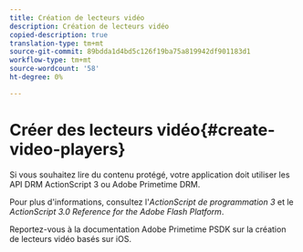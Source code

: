 ```yaml
---
title: Création de lecteurs vidéo
description: Création de lecteurs vidéo
copied-description: true
translation-type: tm+mt
source-git-commit: 89bdda1d4bd5c126f19ba75a819942df901183d1
workflow-type: tm+mt
source-wordcount: '58'
ht-degree: 0%

---
```



# Créer des lecteurs vidéo{#create-video-players}

Si vous souhaitez lire du contenu protégé, votre application doit utiliser les API DRM ActionScript 3 ou Adobe Primetime DRM.

Pour plus d&#39;informations, consultez l&#39;*ActionScript de programmation 3* et le *ActionScript 3.0 Reference for the Adobe Flash Platform*.

Reportez-vous à la documentation Adobe Primetime PSDK sur la création de lecteurs vidéo basés sur iOS.
